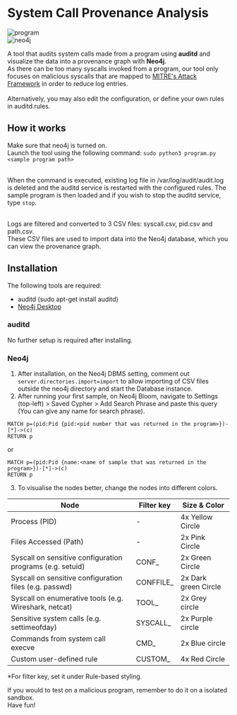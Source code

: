 # System Call Provenance Analysis

![program](https://github.com/pinyoko573/CS5231-proj/assets/87714995/f6a6d149-a539-42e7-a59c-3f0e7f96fc4c)<br>
![neo4j](https://github.com/pinyoko573/CS5231-proj/assets/87714995/390351f2-be06-45b4-8e46-b028339b8a2d)

A tool that audits system calls made from a program using **auditd** and visualize the data into a provenance graph with **Neo4j**.<br>
As there can be too many syscalls invoked from a program, our tool only focuses on malicious syscalls that are mapped to [MITRE's Attack Framework](https://github.com/bfuzzy1/auditd-attack/blob/master/auditd-attack/auditd-attack.rules) in order to reduce log entries.<br><br>
Alternatively, you may also edit the configuration, or define your own rules in auditd.rules.

## How it works

Make sure that neo4j is turned on. <br>
Launch the tool using the following command: `sudo python3 program.py <sample program path>`<br><br>

When the command is executed, existing log file in /var/log/audit/audit.log is deleted and the auditd service is restarted with the configured rules. The sample program is then loaded and if you wish to stop the auditd service, type `stop`. <br><br>

Logs are filtered and converted to 3 CSV files: syscall.csv, pid.csv and path.csv.<br>
These CSV files are used to import data into the Neo4j database, which you can view the provenance graph.

## Installation

The following tools are required:<br>
- auditd (sudo apt-get install auditd)
- [Neo4j Desktop](https://neo4j.com/download/)

### auditd

No further setup is required after installing.

### Neo4j

1. After installation, on the Neo4j DBMS setting, comment out `server.directories.import=import` to allow importing of CSV files outside the neo4j directory and start the Database instance.
2. After running your first sample, on Neo4j Bloom, navigate to Settings (top-left) > Saved Cypher > Add Search Phrase and paste this query (You can give any name for search phrase).

```
MATCH p=(pid:Pid {pid:<pid number that was returned in the program>})-[*]->(c)
RETURN p
```
or
```
MATCH p=(pid:Pid {name:<name of sample that was returned in the program>})-[*]->(c)
RETURN p
```
3. To visualise the nodes better, change the nodes into different colors.


| Node | Filter key | Size & Color |
| --- | --- | ----------- |
| Process (PID) | - | 4x Yellow Circle |
| Files Accessed (Path) | - | 2x Pink Circle |
| Syscall on sensitive configuration programs (e.g. setuid) | CONF_ | 2x Green Circle |
| Syscall on sensitive configuration files (e.g. passwd)  | CONFFILE_ | 2x Dark green Circle |
| Syscall on enumerative tools (e.g. Wireshark, netcat) | TOOL_ | 2x Grey circle |
| Sensitive system calls (e.g. settimeofday) | SYSCALL_ | 2x Purple circle |
| Commands from system call execve | CMD_ | 2x Blue circle |
| Custom user-defined rule  | CUSTOM_ | 4x Red Circle |

*For filter key, set it under Rule-based styling.
<br>

If you would to test on a malicious program, remember to do it on a isolated sandbox.<br>
Have fun!
